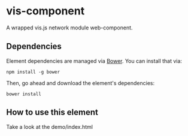 # vis-component

A wrapped vis.js network module web-component.


## Dependencies

Element dependencies are managed via [Bower](http://bower.io/). You can
install that via:

    npm install -g bower

Then, go ahead and download the element's dependencies:

    bower install


## How to use this element

Take a look at the demo/index.html
